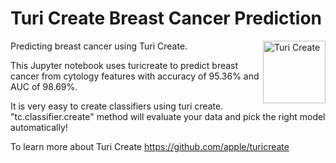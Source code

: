 # Turi Create Breast Cancer Prediction
<img align="right" src="https://docs-assets.developer.apple.com/turicreate/turi-dog.svg" alt="Turi Create" width="100">
Predicting breast cancer using Turi Create. 

This Jupyter notebook uses turicreate to predict breast cancer from cytology features with accuracy of 95.36% and AUC of 98.69%.

It is very easy to create classifiers using turi create. "tc.classifier.create" method will evaluate your data and pick the right model automatically!

To learn more about Turi Create https://github.com/apple/turicreate
